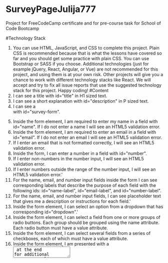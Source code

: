 # SurveyPageJulija777
Project for FreeCodeCamp certificate and for pre-course task for School of Code Bootcamp


#Technology Stack
1. You can use HTML, JavaScript, and CSS to complete this project. Plain CSS is recommended because that is what the lessons have covered so far and you should get some practice with plain CSS. You can use Bootstrap or SASS if you choose. Additional technologies (just for example jQuery, React, Angular, or Vue) are not recommended for this project, and using them is at your own risk. Other projects will give you a chance to work with different technology stacks like React. We will accept and try to fix all issue reports that use the suggested technology stack for this project. Happy coding!
#Content
1. I can see a title with id="title" in H1 sized text.
2. I can see a short explanation with id="description" in P sized text.
3. I can see a <form> with id="survey-form".
4. Inside the form element, I am required to enter my name in a field with id="name". If I do not enter a name I will see an HTML5 validation error.
5. Inside the form element, I am required to enter an email in a field with id="email". If I do not enter an email I will see an HTML5 validation error.
6. If I enter an email that is not formatted correctly, I will see an HTML5 validation error.
7. Inside the form, I can enter a number in a field with id="number".
8. If I enter non-numbers in the number input, I will see an HTML5 validation error.
9. If I enter numbers outside the range of the number input, I will see an HTML5 validation error.'
10. For the name, email, and number input fields inside the form I can see corresponding labels that describe the purpose of each field with the following ids: id="name-label", id="email-label", and id="number-label".
11. For the name, email, and number input fields, I can see placeholder text that gives me a description or instructions for each field.'
12. Inside the form element, I can select an option from a dropdown that has corresponding id="dropdown".'
13. Inside the form element, I can select a field from one or more groups of radio buttons. Each group should be grouped using the name attribute. Each radio button must have a value attribute.
14. Inside the form element, I can select several fields from a series of checkboxes, each of which must have a value attribute.
15. Inside the form element, I am presented with a <textarea> at the end for additional comments.'
16. Inside the form element, I am presented with a button with id="submit" to submit all my inputs.
